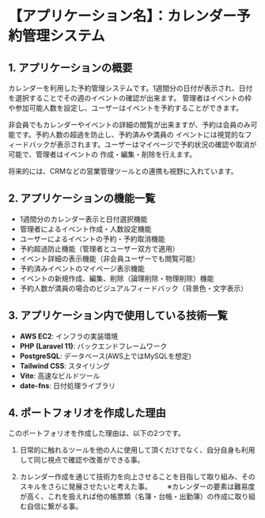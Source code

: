 # 【アプリケーション名】：カレンダー予約管理システム

## 1. アプリケーションの概要
カレンダーを利用した予約管理システムです。1週間分の日付が表示され、日付を選択することでその週のイベントの確認が出来ます。
管理者はイベントの枠や参加可能人数を設定し、ユーザーはイベントを予約することができます。

非会員でもカレンダーやイベントの詳細の閲覧が出来ますが、予約は会員のみ可能です。予約人数の超過を防止し、予約済みや満員の
イベントには視覚的なフィードバックが表示されます。ユーザーはマイページで予約状況の確認や取消が可能で、管理者はイベントの
作成・編集・削除を行えます。

将来的には、CRMなどの営業管理ツールとの連携も視野に入れています。


## 2. アプリケーションの機能一覧
- 1週間分のカレンダー表示と日付選択機能
- 管理者によるイベント作成・人数設定機能
- ユーザーによるイベントの予約・予約取消機能
- 予約超過防止機能（管理者とユーザー双方で適用）
- イベント詳細の表示機能（非会員ユーザーでも閲覧可能）
- 予約済みイベントのマイページ表示機能
- イベントの新規作成、編集、削除（論理削除・物理削除）機能
- 予約人数が満員の場合のビジュアルフィードバック（背景色・文字表示）


## 3. アプリケーション内で使用している技術一覧
- **AWS EC2**: インフラの実装環境
- **PHP (Laravel 11)**: バックエンドフレームワーク
- **PostgreSQL**: データベース(AWS上ではMySQLを想定)
- **Tailwind CSS**: スタイリング
- **Vite**: 高速なビルドツール
- **date-fns**: 日付処理ライブラリ


## 4. ポートフォリオを作成した理由
このポートフォリオを作成した理由は、以下の2つです。

1. 日常的に触れるツールを他の人に使用して頂くだけでなく、自分自身も利用して同じ視点で確認や改善ができる事。

2. カレンダー作成を通じて技術力を向上させることを目指して取り組み、そのスキルをさらに発展させたいと考えた事。
　　※カレンダーの要素は難易度が高く、これを扱えれば他の帳票類（名簿・台帳・出勤簿）の作成に取り組む自信に繋がる事。
